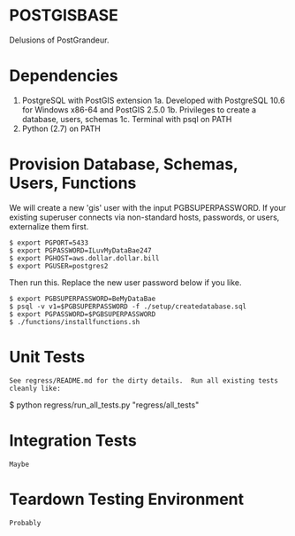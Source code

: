 # POSTGISBASE

Delusions of PostGrandeur.

# Dependencies

1. PostgreSQL with PostGIS extension
   1a. Developed with PostgreSQL 10.6 for Windows x86-64 and PostGIS 2.5.0
   1b. Privileges to create a database, users, schemas
   1c. Terminal with psql on PATH
2. Python (2.7) on PATH
 

# Provision Database, Schemas, Users, Functions

We will create a new 'gis' user with the input PGBSUPERPASSWORD. If your 
existing superuser connects via non-standard hosts, passwords, or users, 
externalize them first.

    $ export PGPORT=5433
    $ export PGPASSWORD=ILuvMyDataBae247
    $ export PGHOST=aws.dollar.dollar.bill
    $ export PGUSER=postgres2

Then run this.  Replace the new user password below if you like.

    $ export PGBSUPERPASSWORD=BeMyDataBae 
    $ psql -v v1=$PGBSUPERPASSWORD -f ./setup/createdatabase.sql
    $ export PGPASSWORD=$PGBSUPERPASSWORD
    $ ./functions/installfunctions.sh

# Unit Tests

    See regress/README.md for the dirty details.  Run all existing tests cleanly like:

   $ python regress/run_all_tests.py "regress/all_tests"

# Integration Tests

    Maybe

# Teardown Testing Environment

    Probably

